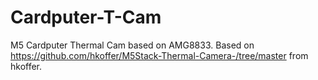 # Cardputer-T-Cam
M5 Cardputer Thermal Cam based on AMG8833. Based on https://github.com/hkoffer/M5Stack-Thermal-Camera-/tree/master from hkoffer.
